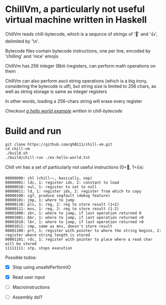 # ChillVm, a particularly not useful virtual machine written in Haskell 

ChillVm reads chill-bytecode, which is a sequnce of strings of '🤙' and '👍', delimited by '\n'.

Bytecode files contain bytecode instructions, one per line, encoded by 'chilling' and 'nice' emojis


ChillVm has 256 integer (8bit-)registers, can perform math operations on them

ChillVm can also perform ascii string operations (which is a big irony, considering the bytecode is utf),
but string size is limited to 256 chars, as well as string storage is same as integer registers

In other words, loading a 256-chars string will erase every register

*Checkout [a hello world example](https://github.com/ghB111/chill-vm/blob/main/ex-hello-world.txt) written in chill-bytecode*

# Build and run

```
git clone https://github.com/ghB111/chill-vm.git
cd chill-vm
./build.sh
./build/chill-run ./ex-hello-world.txt
```

Chill vm has a set of particularly not useful instructions (0=🤙, 1=👍):

```
00000000: chl (chill~~, basically, nop)
00000001: ldc, 1: register idx, 2: constant to load
00000010: nul, 1: register to set to null
00000011: ld, 1: register idx, 2: register from which to copy
00000100: sgf, produce segfault (debug feature)
00000101: jmp, 1: where to jump
00000110: pls, 1: reg, 2: reg to store result (1+2)
00000111: mns, 1: reg, 2: reg to store result (1-2)
00001000: zbr, 1: where to jump, if last operation returned 0
00001001: bbr, 1: where to jump, if last operation returned >0
00001010: lbr, 1: where to jump, if last operation returned <0
00001011: cmp, same as mns, doesn't store result
00001100: prt, 1: register with pointer to where the string begins, 2: register where string length is stored
00001101: rdc, 1: register with pointer to place where a read char will be stored
11111111: stp, stops execution
```

Possible todos:
 - [x] Stop using unsafePerformIO
 - [x] Read user input
 - [ ] Macroinstructions
 - [ ] Assembly dsl?

